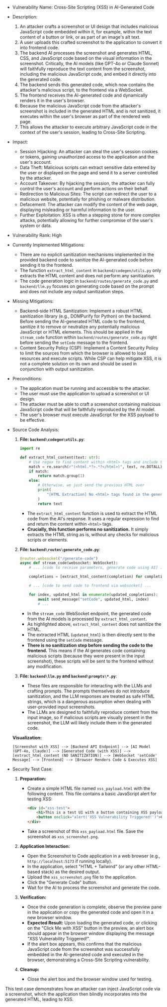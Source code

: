 - Vulnerability Name: Cross-Site Scripting (XSS) in AI-Generated Code
- Description:
    1. An attacker crafts a screenshot or UI design that includes malicious JavaScript code embedded within it, for example, within the text content of a button or link, or as part of an image's alt text.
    2. A user uploads this crafted screenshot to the application to convert it into frontend code.
    3. The backend AI processes the screenshot and generates HTML, CSS, and JavaScript code based on the visual information in the screenshot. Critically, the AI models (like GPT-4o or Claude Sonnet) will faithfully reproduce the text content from the screenshot, including the malicious JavaScript code, and embed it directly into the generated code.
    4. The backend sends this generated code, which now contains the attacker's malicious script, to the frontend via a WebSocket.
    5. The frontend receives the AI-generated code and dynamically renders it in the user's browser.
    6. Because the malicious JavaScript code from the attacker's screenshot is included in the generated HTML and is not sanitized, it executes within the user's browser as part of the rendered web page.
    7. This allows the attacker to execute arbitrary JavaScript code in the context of the user's session, leading to Cross-Site Scripting.

- Impact:
    - Session Hijacking: An attacker can steal the user's session cookies or tokens, gaining unauthorized access to the application and the user's account.
    - Data Theft: Malicious scripts can extract sensitive data entered by the user or displayed on the page and send it to a server controlled by the attacker.
    - Account Takeover: By hijacking the session, the attacker can fully control the user's account and perform actions on their behalf.
    - Redirection to Malicious Sites: The script can redirect the user to a malicious website, potentially for phishing or malware distribution.
    - Defacement: The attacker can modify the content of the web page, displaying misleading or harmful information to the user.
    - Further Exploitation: XSS is often a stepping stone for more complex attacks, potentially allowing for further compromise of the user's system or data.

- Vulnerability Rank: High
- Currently Implemented Mitigations:
    - There are no explicit sanitization mechanisms implemented in the provided backend code to sanitize the AI-generated code before sending it to the frontend.
    - The function `extract_html_content` in `backend/codegen/utils.py` only extracts the HTML content and does not perform any sanitization.
    - The code generation logic in `backend/routes/generate_code.py` and `backend/llm.py` focuses on generating code based on the prompt and does not include any output sanitization steps.

- Missing Mitigations:
    - Backend-side HTML Sanitization: Implement a robust HTML sanitization library (e.g., DOMPurify for Python) on the backend. Before sending the AI-generated HTML code to the frontend, sanitize it to remove or neutralize any potentially malicious JavaScript or HTML elements. This should be applied in the `stream_code` function within `backend/routes/generate_code.py` right before sending the `setCode` message to the frontend.
    - Content Security Policy (CSP): Implement a Content Security Policy to limit the sources from which the browser is allowed to load resources and execute scripts. While CSP can help mitigate XSS, it is not a complete solution on its own and should be used in conjunction with output sanitization.

- Preconditions:
    - The application must be running and accessible to the attacker.
    - The user must use the application to upload a screenshot or UI design.
    - The attacker must be able to craft a screenshot containing malicious JavaScript code that will be faithfully reproduced by the AI model.
    - The user's browser must execute JavaScript for the XSS payload to be effective.

- Source Code Analysis:
    1. **File: `backend\codegen\utils.py`**:
        ```python
        import re

        def extract_html_content(text: str):
            # Use regex to find content within <html> tags and include the tags themselves
            match = re.search(r"(<html.*?>.*?</html>)", text, re.DOTALL)
            if match:
                return match.group(1)
            else:
                # Otherwise, we just send the previous HTML over
                print(
                    "[HTML Extraction] No <html> tags found in the generated content: " + text
                )
                return text
        ```
        - The `extract_html_content` function is used to extract the HTML code from the AI's response. It uses a regular expression to find and return the content within `<html>` tags.
        - **Crucially, this function performs no sanitization.** It simply extracts the HTML string as is, without any checks for malicious scripts or elements.

    2. **File: `backend\routes\generate_code.py`**:
        ```python
        @router.websocket("/generate-code")
        async def stream_code(websocket: WebSocket):
            # ... [code to receive parameters, generate code using AI] ...

            completions = [extract_html_content(completion) for completion in completions]

            # ... [code to send code to frontend via websocket] ...

            for index, updated_html in enumerate(updated_completions):
                await send_message("setCode", updated_html, index)
                # ...
        ```
        - In the `stream_code` WebSocket endpoint, the generated code from the AI models is processed by `extract_html_content`.
        - As highlighted above, `extract_html_content` does not sanitize the HTML.
        - The extracted HTML (`updated_html`) is then directly sent to the frontend using the `setCode` message.
        - **There is no sanitization step before sending the code to the frontend.** This means if the AI generates code containing malicious scripts (because they were present in the input screenshot), these scripts will be sent to the frontend without any modification.

    3. **File: `backend\llm.py` and `backend\prompts\*.py`**:
        - These files are responsible for interacting with the LLMs and crafting prompts. The prompts themselves do not introduce sanitization, and the LLM responses are treated as safe HTML strings, which is a dangerous assumption when dealing with user-provided input screenshots.
        - The LLMs are designed to faithfully reproduce content from the input image, so if malicious scripts are visually present in the screenshot, the LLM will likely include them in the generated code.

    **Visualization:**

    ```
    [Screenshot with XSS] --> [Backend API Endpoint] --> [AI Model (GPT-4o, Claude)] --> [Generated Code (with XSS)] --> [extract_html_content (NO SANITIZATION)] --> [WebSocket 'setCode' Message] --> [Frontend] --> [Browser Renders Code & Executes XSS]
    ```

- Security Test Case:
    1. **Preparation:**
        - Create a simple HTML file named `xss_payload.html` with the following content. This file contains a basic JavaScript alert for testing XSS:
          ```html
          <div id="xss-test">
              <h1>This is a test UI with a button containing XSS payload</h1>
              <button onclick="alert('XSS Vulnerability Triggered!')">Click Me with XSS</button>
          </div>
          ```
        - Take a screenshot of this `xss_payload.html` file. Save the screenshot as `xss_screenshot.png`.

    2. **Application Interaction:**
        - Open the Screenshot to Code application in a web browser (e.g., `http://localhost:5173` if running locally).
        - In the application, select "HTML + Tailwind" (or any other HTML-based stack) as the desired output.
        - Upload the `xss_screenshot.png` file to the application.
        - Click the "Generate Code" button.
        - Wait for the AI to process the screenshot and generate the code.

    3. **Verification:**
        - Once the code generation is complete, observe the preview pane in the application or copy the generated code and open it in a new browser window.
        - **Expected Result:** Upon loading the generated code, or clicking on the "Click Me with XSS" button in the preview, an alert box should appear in the browser window displaying the message "XSS Vulnerability Triggered!".
        - If the alert box appears, this confirms that the malicious JavaScript code from the screenshot was successfully embedded in the AI-generated code and executed in the browser, demonstrating a Cross-Site Scripting vulnerability.

    4. **Cleanup:**
        - Close the alert box and the browser window used for testing.

This test case demonstrates how an attacker can inject JavaScript code via a screenshot, which the application then blindly incorporates into the generated HTML, leading to XSS.
